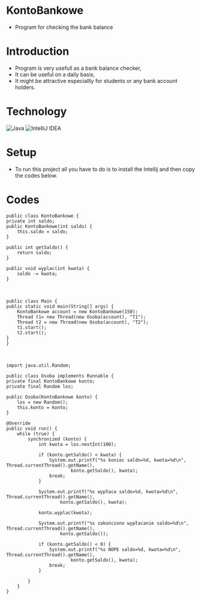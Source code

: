 # KontoBankowe

- Program for checking the bank balance


# Introduction
- Program is very usefull as a bank balance checker,
- It can be useful on a daily basis,
- It might be attractive especiallly for students or any bank account holders.

# Technology
![Java](https://img.shields.io/badge/java-%23ED8B00.svg?style=for-the-badge&logo=java&logoColor=white)
![IntelliJ IDEA](https://img.shields.io/badge/IntelliJIDEA-000000.svg?style=for-the-badge&logo=intellij-idea&logoColor=white)


# Setup
- To run this project all you have to do is to install the Intellij and then copy the codes below.


# Codes

    public class KontoBankowe {
    private int saldo;
    public KontoBankowe(int saldo) {
        this.saldo = saldo;
    }

    public int getSaldo() {
        return saldo;
    }

    public void wyplac(int kwota) {
        saldo -= kwota;
    }
    
<br>

    public class Main {
    public static void main(String[] args) {
        KontoBankowe account = new KontoBankowe(150);
        Thread t1= new Thread(new Osoba(account), "T1");
        Thread t2 = new Thread(new Osoba(account), "T2");
        t1.start();
        t2.start();
    }
    }
    
  <br>
  
    import java.util.Random;

    public class Osoba implements Runnable {
    private final KontoBankowe konto;
    private final Random los;

    public Osoba(KontoBankowe konto) {
        los = new Random();
        this.konto = konto;
    }

    @Override
    public void run() {
        while (true) {
            synchronized (konto) {
                int kwota = los.nextInt(100);

                if (konto.getSaldo() < kwota) {
                    System.out.printf("%s koniec saldo=%d, kwota=%d\n", Thread.currentThread().getName(),
                            konto.getSaldo(), kwota);
                    break;
                }

                System.out.printf("%s wypłaca saldo=%d, kwota=%d\n", Thread.currentThread().getName(),
                        konto.getSaldo(), kwota);

                konto.wyplac(kwota);

                System.out.printf("%s zakończono wypłacanie saldo=%d\n", Thread.currentThread().getName(),
                        konto.getSaldo());

                if (konto.getSaldo() < 0) {
                    System.out.printf("%s NOPE saldo=%d, kwota=%d\n", Thread.currentThread().getName(),
                            konto.getSaldo(), kwota);
                    break;
                }

            }
        }
    }
 

